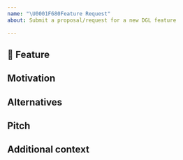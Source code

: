```yaml
---
name: "\U0001F680Feature Request"
about: Submit a proposal/request for a new DGL feature

---
```


## 🚀 Feature
<!-- A brief description of the feature proposal -->

## Motivation

<!-- Please outline the motivation for the proposal. Is your feature request
related to a problem? e.g., I'm always frustrated when [...]. If this is
related to another GitHub issue, please link here too -->

## Alternatives

<!-- A clear and concise description of any alternative solutions or features you've considered, if any. -->

## Pitch

<!-- A clear and concise description of what you want to happen. -->

## Additional context

<!-- Add any other context or screenshots about the feature request here. -->

